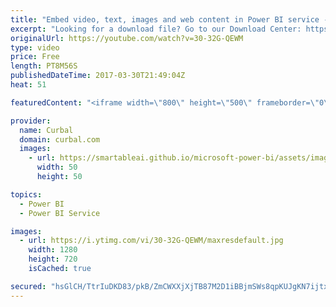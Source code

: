 ```yaml
---
title: "Embed video, text, images and web content in Power BI service - Power BI Tips & Tricks #40"
excerpt: "Looking for a download file? Go to our Download Center: https://curbal.com/donwload-center  SUBSCRIBE to learn more about Power and Excel BI! https://www.youtube.com/channel/UCJ7UhloHSA4wAqPzyi6TOkw?sub_confirmation=1  Our PLAYLISTS: - Join our DAX Fridays! Series: https://goo.gl/FtUWUX - Power BI dashboards"
originalUrl: https://youtube.com/watch?v=30-32G-QEWM
type: video
price: Free
length: PT8M56S
publishedDateTime: 2017-03-30T21:49:04Z
heat: 51

featuredContent: "<iframe width=\"800\" height=\"500\" frameborder=\"0\" src=\"https://www.youtube.com/embed/30-32G-QEWM\" allow=\"accelerometer; autoplay; encrypted-media; gyroscope; picture-in-picture\" allowfullscreen></iframe>"

provider:
  name: Curbal
  domain: curbal.com
  images:
    - url: https://smartableai.github.io/microsoft-power-bi/assets/images/organizations/curbal.com-50x50.jpg
      width: 50
      height: 50

topics:
  - Power BI
  - Power BI Service

images:
  - url: https://i.ytimg.com/vi/30-32G-QEWM/maxresdefault.jpg
    width: 1280
    height: 720
    isCached: true

secured: "hsGlCH/TtrIuDKD83/pkB/ZmCWXXjXjTB87M2D1iBBjmSWs8qpKUJgKN7ijtxnBu05y6bHHDFLW9IBYxX/czP0yeKPAQylnbxmEKsZbAJhR2FXLvn7hAyBq8E3yWfnkS6FfVONRleGp8JN4+tzRQxYVR8OAsQ1GQ+kf2mmYfdH6pFgTi7+LKsHsC9BbWPbnUvL5tiq/X7K0xbYE8iNOPGbahUDA46VerVQ2yvWi+whmsQ+ot7DUHhdFW3q5ai9JZigLqtl4bWHXq8tGDeqWFo1TL3psG7SPGREwudlBWArwAD7ngUznSHYCp/VaSfI6/MBk2fINCLWQKbFZkyPxqwRARzZBdCLPE0SWGAwnnOlITgXsujSwngR0MAQTt87PesNABEXU56wO2LPdEGVSpBzp+MhKjyFX3HFfp33Z8QLo=;DssadmhcFaNADrLBZSOe3A=="
---
```


